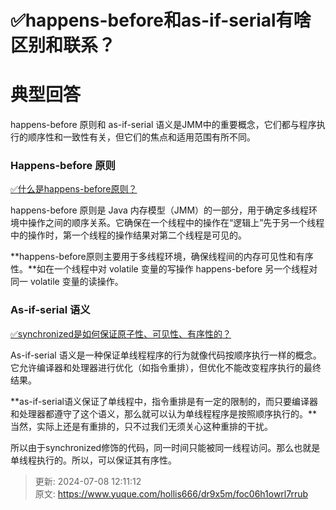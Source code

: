 # ✅happens-before和as-if-serial有啥区别和联系？

# 典型回答


happens-before 原则和 as-if-serial 语义是JMM中的重要概念，它们都与程序执行的顺序性和一致性有关，但它们的焦点和适用范围有所不同。

### Happens-before 原则


[✅什么是happens-before原则？](https://www.yuque.com/hollis666/dr9x5m/uctffq5e5bnaie18)



happens-before 原则是 Java 内存模型（JMM）的一部分，用于确定多线程环境中操作之间的顺序关系。它确保在一个线程中的操作在“逻辑上”先于另一个线程中的操作时，第一个线程的操作结果对第二个线程是可见的。



**happens-before原则主要用于多线程环境，确保线程间的内存可见性和有序性。**如在一个线程中对 volatile 变量的写操作 happens-before 另一个线程对同一 volatile 变量的读操作。



### As-if-serial 语义


[✅synchronized是如何保证原子性、可见性、有序性的？](https://www.yuque.com/hollis666/dr9x5m/qw9x0lgisg4q18t6)



As-if-serial 语义是一种保证单线程程序的行为就像代码按顺序执行一样的概念。它允许编译器和处理器进行优化（如指令重排），但优化不能改变程序执行的最终结果。



**as-if-serial语义保证了单线程中，指令重排是有一定的限制的，而只要编译器和处理器都遵守了这个语义，那么就可以认为单线程程序是按照顺序执行的。**当然，实际上还是有重排的，只不过我们无须关心这种重排的干扰。



所以由于synchronized修饰的代码，同一时间只能被同一线程访问。那么也就是单线程执行的。所以，可以保证其有序性。



> 更新: 2024-07-08 12:11:12  
> 原文: <https://www.yuque.com/hollis666/dr9x5m/foc06h1owrl7rrub>